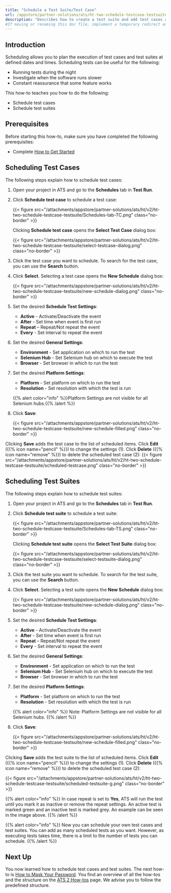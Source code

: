```yaml
---
title: "Schedule a Test Suite/Test Case"
url: /appstore/partner-solutions/ats/ht-two-schedule-testcase-testsuite/
description: "Describes how to create a test suite and add test cases and test suites to your test suite."
#If moving or renaming this doc file, implement a temporary redirect and let the respective team know they should update the URL in the product. See Mapping to Products for more details.
---
```


## Introduction

Scheduling allows you to plan the execution of test cases and test suites at defined dates and times. 
Scheduling tests can be useful for the following:

* Running tests during the night 
* Investigate when the software runs slower 
* Constant reassurance that some feature works 

This how-to teaches you how to do the following:

* Schedule test cases
* Schedule test suites

## Prerequisites

Before starting this how-to, make sure you have completed the following prerequisites:

* Complete [How to Get Started](/appstore/partner-solutions/ats/ht-two-getting-started/)

## Scheduling Test Cases

The following steps explain how to schedule test cases:

1. Open your project in ATS and go to the **Schedules** tab in **Test Run**.
2. Click **Schedule test case** to schedule a test case:

    {{< figure src="/attachments/appstore/partner-solutions/ats/ht/v2/ht-two-schedule-testcase-testsuite/Schedules-tab-TC.png" class="no-border" >}}

    Clicking **Schedule test case** opens the **Select Test Case** dialog box:

    {{< figure src="/attachments/appstore/partner-solutions/ats/ht/v2/ht-two-schedule-testcase-testsuite/select-testcase-dialog.png" class="no-border" >}}

3. Click the test case you want to schedule. To search for the test case, you can use the **Search** button.
4. Click **Select**. Selecting a test case opens the **New Schedule** dialog box:

    {{< figure src="/attachments/appstore/partner-solutions/ats/ht/v2/ht-two-schedule-testcase-testsuite/new-schedule-dialog.png" class="no-border" >}}

5. Set the desired **Schedule Test Settings**: 

    * **Active** - Activate/Deactivate the event
    * **After** - Set time when event is first run
    * **Repeat** – Repeat/Not repeat the event
    * **Every** - Set interval to repeat the event

6. Set the desired **General Settings**: 

    * **Environment** - Set application on which to run the test
    * **Selenium Hub** - Set Selenium hub on which to execute the test
    * **Browser** - Set browser in which to run the test

7. Set the desired **Platform Settings**: 

    * **Platform** - Set platform on which to run the test
    * **Resolution** - Set resolution with which the test is run

    {{% alert color="info" %}}Platform Settings are not visible for all Selenium hubs.{{% /alert %}}

8. Click **Save**:

    {{< figure src="/attachments/appstore/partner-solutions/ats/ht/v2/ht-two-schedule-testcase-testsuite/new-schedule-filled.png" class="no-border" >}}

Clicking **Save** adds the test case to the list of scheduled items. Click **Edit** ({{% icon name="pencil" %}}) to change the settings (1). Click **Delete** ({{% icon name="remove" %}}) to delete the scheduled test case (2):
{{< figure src="/attachments/appstore/partner-solutions/ats/ht/v2/ht-two-schedule-testcase-testsuite/scheduled-testcase.png" class="no-border" >}}

## Scheduling Test Suites

The following steps explain how to schedule test suites:

1. Open your project in ATS and go to the **Schedules** tab in **Test Run**.
2. Click **Schedule test suite** to schedule a test suite:
  
    {{< figure src="/attachments/appstore/partner-solutions/ats/ht/v2/ht-two-schedule-testcase-testsuite/Schedules-tab-TS.png" class="no-border" >}}

    Clicking **Schedule test suite** opens the **Select Test Suite** dialog box:

    {{< figure src="/attachments/appstore/partner-solutions/ats/ht/v2/ht-two-schedule-testcase-testsuite/select-testsuite-dialog.png" class="no-border" >}}

3. Click the test suite you want to schedule. To search for the test suite, you can use the **Search** button.
4. Click **Select**. Selecting a test suite opens the **New Schedule** dialog box:

    {{< figure src="/attachments/appstore/partner-solutions/ats/ht/v2/ht-two-schedule-testcase-testsuite/new-schedule-dialog.png" class="no-border" >}}

5. Set the desired **Schedule Test Settings**:

    * **Active** - Activate/Deactivate the event
    * **After** - Set time when event is first run
    * **Repeat** – Repeat/Not repeat the event
    * **Every** - Set interval to repeat the event

6. Set the desired **General Settings**: 

    * **Environment** - Set application on which to run the test
    * **Selenium Hub** - Set Selenium hub on which to execute the test
    * **Browser** - Set browser in which to run the test

7. Set the desired **Platform Settings**: 

    * **Platform** - Set platform on which to run the test
    * **Resolution** - Set resolution with which the test is run

    {{% alert color="info" %}}
    Note: Platform Settings are not visible for all Selenium hubs.
    {{% /alert %}}

8. Click **Save**:

    {{< figure src="/attachments/appstore/partner-solutions/ats/ht/v2/ht-two-schedule-testcase-testsuite/new-schedule-filled.png" class="no-border" >}}

Clicking **Save** adds the test suite to the list of scheduled items. Click **Edit** ({{% icon name="pencil" %}}) to change the settings (1). Click **Delete** ({{% icon name="remove" %}}) to delete the scheduled test case (2):

{{< figure src="/attachments/appstore/partner-solutions/ats/ht/v2/ht-two-schedule-testcase-testsuite/scheduled-testsuite-g.png" class="no-border" >}}

{{% alert color="info" %}}
In case repeat is set to **Yes**, ATS will run the test until you mark it as inactive or remove the repeat settings. An active test is marked green and an inactive test is marked grey. An example can be seen in the image above.
{{% /alert %}}

{{% alert color="info" %}}
Now you can schedule your own test cases and test suites. You can add as many scheduled tests as you want. However, as executing tests takes time, there is a limit to the number of tests you can schedule.
{{% /alert %}}

## Next Up

You now learned how to schedule test cases and test suites. The next how-to is [How to Mask Your Password](/appstore/partner-solutions/ats/ht-two-mask-your-password/). You find an overview of all the how-tos and the structure on the [ATS 2 How-tos](/appstore/partner-solutions/ats/ht-two/) page. We advise you to follow the predefined structure.
